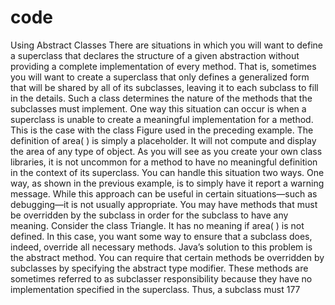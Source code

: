 # code
Using Abstract Classes
There are situations in which you will want to define a superclass that declares the structure
of a given abstraction without providing a complete implementation of every method. That
is, sometimes you will want to create a superclass that only defines a generalized form that
will be shared by all of its subclasses, leaving it to each subclass to fill in the details. Such a
class determines the nature of the methods that the subclasses must implement. One way
this situation can occur is when a superclass is unable to create a meaningful implementation
for a method. This is the case with the class Figure used in the preceding example. The
definition of area( ) is simply a placeholder. It will not compute and display the area of any
type of object.
As you will see as you create your own class libraries, it is not uncommon for a method
to have no meaningful definition in the context of its superclass. You can handle this situation
two ways. One way, as shown in the previous example, is to simply have it report a warning
message. While this approach can be useful in certain situations—such as debugging—it is
not usually appropriate. You may have methods that must be overridden by the subclass
in order for the subclass to have any meaning. Consider the class Triangle. It has no meaning
if area( ) is not defined. In this case, you want some way to ensure that a subclass does, indeed,
override all necessary methods. Java’s solution to this problem is the abstract method.
You can require that certain methods be overridden by subclasses by specifying the
abstract type modifier. These methods are sometimes referred to as subclasser responsibility
because they have no implementation specified in the superclass. Thus, a subclass must
177
